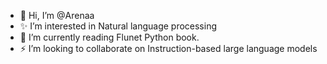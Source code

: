- 👋 Hi, I’m @Arenaa
- :sparkles: I’m interested in Natural language processing
- 🌱 I’m currently reading Flunet Python book.
- :zap: I’m looking to collaborate on Instruction-based large language models

<!---
Arenaa/Arenaa is a ✨ special ✨ repository because its `README.md` (this file) appears on your GitHub profile.
You can click the Preview link to take a look at your changes.
--->
